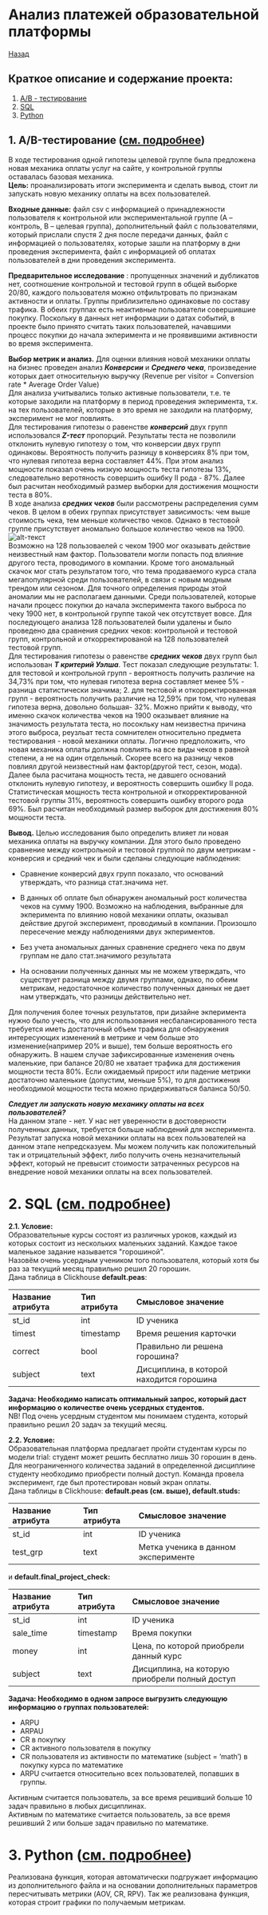 
# Анализ платежей образовательной платформы
[Назад](https://gerelmn.github.io/portfolio_projects/)

## Краткое описание и содержание проекта:
1. [A/B - тестирование](https://gerelmn.github.io/portfolio_projects/online_courses_orders_checkouts/#1-ab-тестирование-см-подробнее)
2. [SQL](https://gerelmn.github.io/portfolio_projects/online_courses_orders_checkouts/#2-sql-см-подробнее)
4. [Python](https://gerelmn.github.io/portfolio_projects/online_courses_orders_checkouts/#3-python-см-подробнее)

## 1. A/B-тестирование ([см. подробнее](https://github.com/GerelMN/portfolio_projects/blob/main/online_courses_orders_checkouts/AB_testing_online_courses.ipynb))

В ходе тестирования одной гипотезы целевой группе была предложена новая механика оплаты услуг на сайте, у контрольной группы оставалась базовая механика. 
<br>**Цель:** проанализировать итоги эксперимента и сделать вывод, стоит ли запускать новую механику оплаты на всех пользователей.

**Входные данные:** файл csv с информацией о принадлежности пользователя к контрольной или экспериментальной группе (А – контроль, B – целевая группа), дополнительный файл с пользователями, который прислали спустя 2 дня после передачи данных, файл с информацией о пользователях, которые зашли на платформу в дни проведения эксперимента, файл с информацией об оплатах пользователей в дни проведения эксперимента.

**Предварительное исследование** : пропущенных значений и дубликатов нет, соотношение контрольной и тестовой групп в общей выборке 20/80, каждого пользователя можно отфильтровать по признакам активности и оплаты. Группы приблизительно одинаковые по составу трафика. В обеих группах есть неактивные пользователи совершившие покупку. Поскольку в данных нет информации о датах событий, в проекте было принято считать таких пользователей, начавшими процесс покупки до начала экперимента и не проявившими активности во время эксперимента. 

**Выбор метрик и анализ.** Для оценки влияния новой механики оплаты на бизнес проведен анализ **_Конверсии_** и **_Среднего чека_**, произведение которых дает относительную выручку (Revenue per visitor = Conversion rate * Average Order Value)
<br>Для анализа учитывались только активные пользователи, т.е. те которые заходили на платформу в период проведения экперимента, т.к. на тех пользователей, которые в это время не заходили на платформу, эксперимент не мог повлиять.
<br>Для тестирования гипотезы о равенстве **_конверсий_** двух групп использовался **_Z-тест_** пропорций. Результаты теста не позволили отклонить нулевую гипотезу о том, что конверсии двух групп одинаковы. Вероятность получить разницу в конверсиях 8% при том, что нулевая гипотеза верна составляет 44%. При этом анализ мощности показал очень низкую мощность теста гипотезы 13%, следовательно веротяность совершить ошибку II рода - 87%. Далее был расчитан необходимый размер выборки для достижения мощности теста в 80%. 
<br>В ходе анализа **_средних чеков_** были рассмотрены распределения сумм чеков. В целом в обеих группах присутствует зависимость: чем выше стоимость чека, тем меньше количество чеков. Однако в тестовой группе присутствует аномально большое количество чеков на 1900.   
![alt-текст](https://raw.githubusercontent.com/GerelMN/portfolio_projects/main/online_courses_orders_checkouts/dataset/2023-03-13_12-39-42.png)
<br>Возможно на 128 пользоваелей с чеком 1900 мог оказывать действие неизвестный нам фактор. Пользователи могли попасть под влияние другого теста, проводимого в компании. Кроме того аномальный скачок мог стать результатом того, что тема продаваемого курса стала мегапопулярной среди пользователей, в связи с новым модным трендом или сезоном. Для точного определения природы этой аномалии мы не располагаем данными. Среди пользователей, которые начали процесс покупки до начала эксперимента такого выброса по чеку 1900 нет, в контрольной группе такой чек отсутствует вовсе. Для последующего анализа 128 пользователей были удалены и было проведено два сравнения средних чеков: контрольной и тестовой групп, контрольной и откорректированой на 128 пользователей тестовой групп.  
Для тестирования гипотезы о равенстве **_средних чеков_** двух групп был использован **_T критерий Уэлша_**. Тест показал следующие результаты: 1. для тестовой и контрольной групп -  вероятность получить различие на 34,73% при том, что нулевая гипотеза верна составляет менее 5% - разница статистически значима; 2. для тестовой и откорректированная групп - вероятность получить различие на 12,59% при том, что нулевая гипотеза верна, довольно большая- 32%. Можно прийти к выводу, что именно скачок количества чеков на 1900 оказывает влияние на значимость результата теста, но посокльку нам неизвестна причина этого выброса, реузльат теста сомнителен относительно предмета тестирования - новой механики оплаты. Логично предположить, что новая механика оплаты должна повлиять на все виды чеков в равной степени, а не на один отдельный. Скорее всего на разницу чеков повлиял другой неизвестный нам фактор(другой тест, сезон, мода).  
Далее была расчитана мощность теста, не давшего оснований отклонить нулевую гипотезу, и вероятность совершить ошибку II рода. Статистическая мощность теста контрольной и откорректированной тестовой группы 31%, вероятность совершить ошибку второго рода 69%. Был расчитан необходимый размер выборок для достижения 80% мощности теста.  

**Вывод.** Целью исследования было определить влияет ли новая механика оплаты на выручку компании. Для этого было проведено сравнение между контрольной и тестовой группой по двум метрикам - конверсия и средний чек и были сделаны следующие наблюдения:
* Сравнение конверсий двух групп показало, что оснований утверждать, что разница стат.значима нет. 

* В данных об оплате был обнаружен аномальный рост количества чеков на сумму 1900. Возможно на наблюдения, выбранные для экперимента по влиянию новой механики оплаты, оказывал действие другой эксперимент, проводимый в компании. Произошло пересечение между наблюдениями двух экпериментов.
* Без учета аномальных данных сравнение среднего чека по двум группам не дало стат.значимого результата
* На основании полученных данных мы не можем утверждать, что существует разница между двумя группами, однако, по обеим метрикам, недостаточное количество полученных данных не дает нам утверждать, что разницы действительно нет. 

Для получения более точных результатов, при дизайне экперимента нужно было учесть, что для использования несбалансированного теста требуется иметь достаточный объем трафика для обнаружения интересующих изменений в метрике и чем больше это изменение(например 20% и выше), тем больше вероятность его обнаружить. 
В нашем случае зафиксированные изменения очень маленькие, при балансе 20/80 не хватает трафика для достижения мощности теста 80%. Если ожидаемый прирост или падение метрики достаточно маленькие (допустим, меньше 5%), то для достижения необходимой мощности теста можно придерживаться баланса 50/50. 

**_Следует ли запускать новую механику оплаты на всех пользователей?_**
<br>На данном этапе - нет. У нас нет уверенности в достоверности полученных данных, требуется больше наблюдений для эксперимента. Результат запуска новой механики оплаты на всех пользователей на данном этапе непредсказуем. Мы можем получить как положительный так и отрицательный эффект, либо получить очень незначительный эффект, который не превысит стоимости затраченных ресурсов на внедрение новой механики оплаты на всех пользователей.  

# 2. SQL ([см. подробнее](https://github.com/GerelMN/portfolio_projects/blob/main/online_courses_orders_checkouts/SQL_online_courses.ipynb))
**2.1. Условие:**  
Образовательные курсы состоят из различных уроков, каждый из которых состоит из нескольких маленьких заданий. Каждое такое маленькое задание называется "горошиной". <br>Назовём очень усердным учеником того пользователя, который хотя бы раз за текущий месяц правильно решил 20 горошин.
<br>Дана таблица в Clickhouse **default.peas**:

|Название атрибута|Тип атрибута|Смысловое значение|
|:-|:-|:-|
|st_id|int|ID ученика|
|timest|timestamp|Время решения карточки|
|correct|bool|Правильно ли решена горошина?|
|subject|text|Дисциплина, в которой находится горошина|

**Задача: Необходимо написать оптимальный запрос, который даст информацию о количестве очень усердных студентов.**
<br>NB! Под очень усердным студентом мы понимаем студента, который правильно решил 20 задач за текущий месяц.

**2.2. Условие:**  
Образовательная платформа предлагает пройти студентам курсы по модели trial: студент может решить бесплатно лишь 30 горошин в день. Для неограниченного количества заданий в определенной дисциплине студенту необходимо приобрести полный доступ. Команда провела эксперимент, где был протестирован новый экран оплаты.
<br>Дана таблицы в Clickhouse: **default.peas (см. выше), default.studs:**

|Название атрибута|Тип атрибута|Смысловое значение|
|:-|:-|:-|
|st_id|int|ID ученика|
|test_grp|text|Метка ученика в данном эксперименте|

и **default.final_project_check:**

|Название атрибута|Тип атрибута|Смысловое значение|
|:-|:-|:-|
|st_id|int|ID ученика|
|sale_time|timestamp|Время покупки|
|money|int|Цена, по которой приобрели данный курс|
|subject|text|Дисциплина, на которую приобрели полный доступ|

**Задача: Необходимо в одном запросе выгрузить следующую информацию о группах пользователей:**
* ARPU 
* ARPAU 
* CR в покупку 
* СR активного пользователя в покупку 
* CR пользователя из активности по математике (subject = ’math’) в покупку курса по математике
* ARPU считается относительно всех пользователей, попавших в группы.  

Активным считается пользователь, за все время решивший больше 10 задач правильно в любых дисциплинах.
<br>Активным по математике считается пользователь, за все время решивший 2 или больше задач правильно по математике.

# 3. Python ([см. подробнее](https://github.com/GerelMN/portfolio_projects/blob/main/online_courses_orders_checkouts/python_online_courses.ipynb))
Реализована функция, которая автоматически подгружает информацию из дополнительного файла и на основании дополнительных параметров пересчитывать метрики (AOV, CR, RPV). Так же реализована функция, которая строит графики по получаемым метрикам. 
